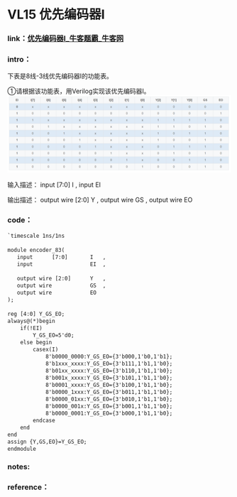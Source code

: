 # **VL15** **优先编码器Ⅰ**

### **link**：[优先编码器Ⅰ_牛客题霸_牛客网](https://www.nowcoder.com/practice/a7068b8f4c824d6a9592f691990b21de?tpId=301&tags=&title=&difficulty=0&judgeStatus=0&rp=0&sourceUrl=%2Fexam%2Foj%3FquestionJobId%3D10%26subTabName%3Donline_coding_page)

### **intro**：

下表是8线-3线优先编码器Ⅰ的功能表。

①请根据该功能表，用Verilog实现该优先编码器Ⅰ。![image-20250104173531600](asset/image-20250104173531600.png)

输入描述：
 input   [7:0]    I  ,
 input         EI 

输出描述：
 output wire [2:0]   Y  ,
 output wire      GS ,
 output wire      EO  

### **code**：

```
`timescale 1ns/1ns

module encoder_83(
   input      [7:0]       I   ,
   input                  EI  ,
   
   output wire [2:0]      Y   ,
   output wire            GS  ,
   output wire            EO    
);

reg [4:0] Y_GS_EO;
always@(*)begin
    if(!EI)
        Y_GS_EO=5'd0;
    else begin
        casex(I)
            8'b0000_0000:Y_GS_EO={3'b000,1'b0,1'b1};
            8'b1xxx_xxxx:Y_GS_EO={3'b111,1'b1,1'b0};
            8'b01xx_xxxx:Y_GS_EO={3'b110,1'b1,1'b0};
            8'b001x_xxxx:Y_GS_EO={3'b101,1'b1,1'b0};
            8'b0001_xxxx:Y_GS_EO={3'b100,1'b1,1'b0};
            8'b0000_1xxx:Y_GS_EO={3'b011,1'b1,1'b0};
            8'b0000_01xx:Y_GS_EO={3'b010,1'b1,1'b0};
            8'b0000_001x:Y_GS_EO={3'b001,1'b1,1'b0};
            8'b0000_0001:Y_GS_EO={3'b000,1'b1,1'b0};
        endcase
    end
end
assign {Y,GS,EO}=Y_GS_EO;
endmodule
```

### notes:




### reference：



